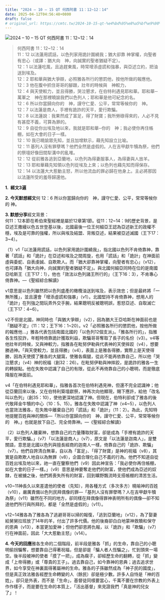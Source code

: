 ```yaml
---
title: "2024 – 10 – 15 QT 何西阿書 11：12~12：14"
date: 2025-04-12T04:56:48+0800
draft: false
# original_url: https://cmtc.tw/2024-10-15-qt-%e4%bd%95%e8%a5%bf%e9%98%bf%e6%9b%b8-11%ef%bc%9a1212%ef%bc%9a14
---
```


![2024 – 10 – 15 QT 何西阿書 11：12\~12：14](/images/qt.jpg  "2024 – 10 – 15 QT 何西阿書 11：12\~12：14")

> 何西阿書 11：12\~12：14  
> 11：12 以法蓮用謊話，以色列家用詭計圍繞我；猶大卻靠 神掌權，向聖者有忠心（或譯：猶大向　神，向誠實的聖者猶疑不定）。  
> 12：1 以法蓮吃風，且追趕東風，時常增添虛謊和強暴，與亞述立約，把油送到埃及。  
> 12：2 耶和華與猶大爭辯，必照雅各所行的懲罰他，按他所做的報應他。  
> 12：3 他在腹中抓住哥哥的腳跟，壯年的時候與　神較力，  
> 12：4 與天使較力，並且得勝，哭泣懇求，在伯特利遇見耶和華。耶和華─萬軍之　神在那裡曉諭我們以色列人；耶和華是他可紀念的名。  
> 12：6 所以你當歸向你的　神，謹守仁愛、公平，常常等候你的　神。  
> 12：7 以法蓮是商人，手裡有詭詐的天平，愛行欺騙。  
> 12：8 以法蓮說：我果然成了富足，得了財寶；我所勞碌得來的，人必不見有甚麼不義，可算為罪的。  
> 12：9 自從你出埃及地以來，我就是耶和華─你的　神；我必使你再住帳棚，如在大會的日子一樣。  
> 12：10 我已曉諭眾先知，並且加增默示，藉先知設立比喻。  
> 12：11 基列人沒有罪孽嗎？他們全然是虛假的。人在吉甲獻牛犢為祭，他們的祭壇好像田間犁溝中的亂堆。  
> 12：12 從前雅各逃到亞蘭地，以色列為得妻服事人，為得妻與人放羊。  
> 12：13 耶和華藉先知領以色列從埃及上來；以色列也藉先知而得保存。  
> 12：14 以法蓮大大惹動主怒，所以他流血的罪必歸在他身上。主必將那因以法蓮所受的羞辱歸還他。

**1.  經文3遍**

**2. 今天默想經文**何 12：6 所以你當歸向你的　神，謹守仁愛、公平，常常等候你的 神。

**3. 默想分享**經文背景：  
何11：12本節在希伯來聖經裡是屬於12章第1節。從11：12\~14：9的歷史背景，是亞述王撒縵以色五世登基以後，北國最後一位王何細亞王認為亞述新王的政權不穩，埃及是可靠的強權，所以與埃及結盟、背叛亞述，結果被亞述滅國（王下17：3\~4）。

（1）v1「以法蓮用謊話，以色列家用詭計圍繞我」，指北國以色列不肯倚靠神，靠著「謊話」和「詭計」在亞述和埃及之間周旋，也用「謊話」和「詭計」在神面前虛與委蛇、自表虔誠、自欺欺人。而「猶大卻靠神掌權，向聖者有忠心」（v12），也可譯為「猶大向神，向誠實的聖者猶疑不定」。與北國何細亞同時在位的是南國亞哈斯王（王下17：1），他也「效法以色列諸王所行的」（王下16：3），不肯專心倚靠神。—《聖經綜合解讀》

v1意思是以色列雖然把以色列盛產的橄欖油送到埃及，表示效忠；但是最終將「一無所獲」，並且還會「增添虛謊和強暴」（v1）。北國堅持不肯倚靠神，想用人的「詭計」在列強之間玩弄外交手腕，結果聰明反被聰明誤，惹怒亞述、自取滅亡（王下17：4\~6）。

v2不但是北國，神同時也「與猶大爭辯」（v2），因為猶大王亞哈斯在神面前也是「猶疑不定」（11：12；王下16：1\~20）。v2「必照雅各所行的懲罰他，按他所做的報應他…」雅各代表包括南國北國的「以色列12個支派」。「雅各所行的」，指雅各生性狡詐，年輕時倚靠詭計獲取利益，欺騙哥哥奪取了長子的名份（v3）。v4等他壯年的時候，又與神較力，指雅各在毗努伊勒與代表神的天使摔跤（v4），想要勝過神。「與天使較力，並且得勝」（v4），表面上是雅各得勝，實際上是天使得勝，因為天使摸了雅各的大腿窩，使雅各瘸腿，從此不能再依靠自己，所以他「哭泣懇求」（v4）神的祝福（創32：26）。在毗努伊勒與神摔跤，是詭詐的雅各一生的轉捩點。他在失敗中認識了自己的有限，從此不再倚靠自己的小聰明，而是徹底降服在神面前。

v4「在伯特利遇見耶和華」，指雅各首次在伯特利遇見神，但還不完全認識神；他從亞蘭回來以後，又在伯特利築壇獻祭，神再次向他顯現，賜下應許，給他「改名叫以色列」（創35：10），使他更深地認識了神。但現在，伯特利卻成了雅各的後代敬拜金牛犢的中心（10：5、15）。雅各在失敗中認識了神（v4\~5），以色列人也當效法雅各，在失敗中離棄自己的「謊話」和「詭計」（11：2）。為此，先知特地提醒百姓與神的關係—「所以你當歸向你的　神，謹守仁愛、公平，常常等候你的　神。」也就是放下自己、完全倚靠神。—《聖經綜合解讀》

（2）以色列人離棄神，想靠自己的力量賺取財富，卻是成為「手裡有詭詐的天平，愛行欺騙。」（v7）「以法蓮是商人」（v7），原文是「以法蓮是迦南人」，是雙關語，意思是北國以色列與擅長經商的迦南人一樣，倚靠自己的「詭詐、欺騙」（v7）。他們自誇清白無辜，自以為「富足」、「得了財寶」是神的祝福（v8），其實是自欺欺人地自以為無罪（v8），企圖合理化自己不義的行為。他們不知道自從百姓出埃及地以來，祂一直在鑒察他們（v9）因此神宣告：「我必使你再住帳棚，如在大會的日子一樣。」（v9）意思是神要奪走他們的財富，使他們成為亞述的奴隸，在被擄之後，他們將喪失所有的財富，回到曠野飄流時支搭帳棚的清苦生活。

v10\~11神長久以來差遣他的使者（先知），用各種方式（多次多方）曉喻神的百姓（v10），嚴厲責備以色列民拜偶像的罪—「基列人沒有罪孽嗎？人在吉甲獻牛犢為祭」（v11）雖然在不同的地方，卻同樣在拜偶像得罪神表明所有的偶像—卻不知道他們所行與所拜的，都是「全然是虛假的」（v11）。

v12\~14雅各為了雅各為了逃避哥哥以掃的報復，「逃到亞蘭地」（v12），為了娶妻給舅舅拉班放了14年的羊，付出了許多代價。他的後裔卻白白地蒙神救贖和保守的恩典（v13），本當更加愛神；但他們卻恩將仇報，以「詭詐」和「欺騙」（v7）行在神面前，因此「大大惹動主怒」（v14）。

**4. 今天的回應**雅各生命的二個階段，前半段是雅各「抓」的生命，靠自己的小聰明偷拐騙奪，想要靠自己得著祝福，但是卻是「騙人者人恆騙之」，忙到頭來一場空。後半段被神的使者「摸了一把」，成為瘸子，卻經歷生命的翻轉，從「抓」變成「上帝得勝」或「尊貴的王子」。過去靠自己，如今靠神的恩典；過去追求世界，如今享受在神裏面得著屬神的生命。雅各的子孫雖然成為「神子民的國度」，但是真正效法雅各經歷生命轉變的人（餘民）卻是極少數。許多人自恃是「神的百姓」，卻只是外表，而不是「生命」，基督徒同樣要當心，千萬不要在宗教的外表上作作樣子，而是要在生命的本質上，「活出基督」來見證我們「真是神的兒女了」！